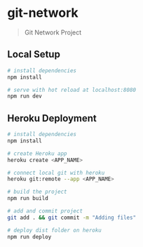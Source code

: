 # git-network

> Git Network Project

## Local Setup

``` bash
# install dependencies
npm install

# serve with hot reload at localhost:8080
npm run dev
```


## Heroku Deployment

``` bash
# install dependencies
npm install

# create Heroku app
heroku create <APP_NAME>

# connect local git with heroku
heroku git:remote --app <APP_NAME>

# build the project
npm run build

# add and commit project
git add . && git commit -m "Adding files"

# deploy dist folder on heroku
npm run deploy
```

